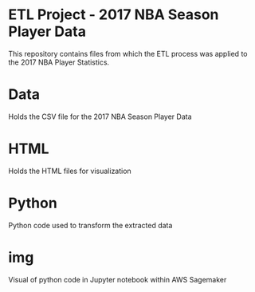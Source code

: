 # ETL Project - 2017 NBA Season Player Data
This repository contains files from which the ETL process was applied to the 2017 NBA Player Statistics.

# Data
Holds the CSV file for the 2017 NBA Season Player Data

# HTML 
Holds the HTML files for visualization

# Python 
Python code used to transform the extracted data

# img
Visual of python code in Jupyter notebook within AWS Sagemaker
